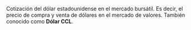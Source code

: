 Cotización del dólar estadounidense en el mercado bursátil. Es decir, el precio de compra y venta de dólares en el mercado de valores. También conocido como **Dólar CCL**.

<div class="w-full h-48 p-4" id="plot-cotizacion-actual-contadoconliqui"></div>

